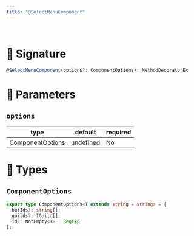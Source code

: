 ```yaml
---
title: "@SelectMenuComponent"
---
```


<br/>

# 📍 Signature

```ts
@SelectMenuComponent(options?: ComponentOptions): MethodDecoratorEx
```

# 📍 Parameters

## `options`
| type      | default | required |
| --------- | ------- | -------- |
| ComponentOptions | undefined    | No      |

# 📍 Types

## `ComponentOptions`

```ts
export type ComponentOptions<T extends string = string> = {
  botIds?: string[];
  guilds?: IGuild[];
  id?: NotEmpty<T> | RegExp;
};
```